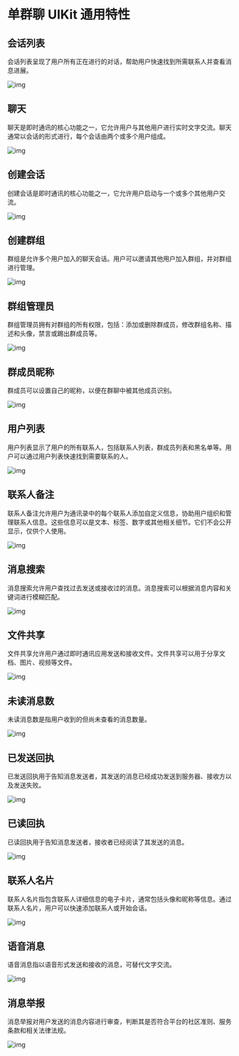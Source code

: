 # 单群聊 UIKit 通用特性

<Toc />

## 会话列表

会话列表呈现了用户所有正在进行的对话，帮助用户快速找到所需联系人并查看消息进展。

![img](@static/images/uikit/chatuikit/feature/common/conversation_list.png)

## 聊天	

聊天是即时通讯的核心功能之一，它允许用户与其他用户进行实时文字交流。聊天通常以会话的形式进行，每个会话由两个或多个用户组成。

![img](@static/images/uikit/chatuikit/feature/common/chat.png)

## 创建会话

创建会话是即时通讯的核心功能之一，它允许用户启动与一个或多个其他用户交流。

![img](@static/images/uikit/chatuikit/feature/common/conversation_create.png)

## 创建群组	

群组是允许多个用户加入的聊天会话。用户可以邀请其他用户加入群组，并对群组进行管理。

![img](@static/images/uikit/chatuikit/feature/common/group_create.png)

## 群组管理员	

群组管理员拥有对群组的所有权限，包括：添加或删除群成员，修改群组名称、描述和头像，禁言或踢出群成员等。

![img](@static/images/uikit/chatuikit/feature/common/group_admin.png) 

## 群成员昵称	

群成员可以设置自己的昵称，以便在群聊中被其他成员识别。

![img](@static/images/uikit/chatuikit/feature/common/group_member_nickname.png) 

## 用户列表	

用户列表显示了用户的所有联系人，包括联系人列表，群成员列表和黑名单等。用户可以通过用户列表快速找到需要联系的人。

![img](@static/images/uikit/chatuikit/feature/common/user_list.png) 

## 联系人备注	

联系人备注允许用户为通讯录中的每个联系人添加自定义信息，协助用户组织和管理联系人信息。这些信息可以是文本、标签、数字或其他相关细节。它们不会公开显示，仅供个人使用。

![img](@static/images/uikit/chatuikit/feature/common/contact_remark.png) 

## 消息搜索	

消息搜索允许用户查找过去发送或接收过的消息。消息搜索可以根据消息内容和关键词进行模糊匹配。

![img](@static/images/uikit/chatuikit/feature/common/message_search.png) 

## 文件共享	

文件共享允许用户通过即时通讯应用发送和接收文件。文件共享可以用于分享文档、图片、视频等文件。

![img](@static/images/uikit/chatuikit/feature/common/file_share.png) 

## 未读消息数	

未读消息数是指用户收到的但尚未查看的消息数量。

![img](@static/images/uikit/chatuikit/feature/common/message_unread_count.png) 

## 已发送回执	

已发送回执用于告知消息发送者，其发送的消息已经成功发送到服务器、接收方以及发送失败。

![img](@static/images/uikit/chatuikit/feature/common/message_delivery_receipt.png) 

## 已读回执

已读回执用于告知消息发送者，接收者已经阅读了其发送的消息。

![img](@static/images/uikit/chatuikit/feature/common/message_read_receipt.png) 

## 联系人名片	

联系人名片指包含联系人详细信息的电子卡片，通常包括头像和昵称等信息。通过联系人名片，用户可以快速添加联系人或开始会话。

![img](@static/images/uikit/chatuikit/feature/common/contact_namecard.png) 

## 语音消息

语音消息指以语音形式发送和接收的消息，可替代文字交流。

![img](@static/images/uikit/chatuikit/feature/common/message_audio.png) 

## 消息举报

消息举报对用户发送的消息内容进行审查，判断其是否符合平台的社区准则、服务条款和相关法律法规。

![img](@static/images/uikit/chatuikit/feature/common/message_report.png) 